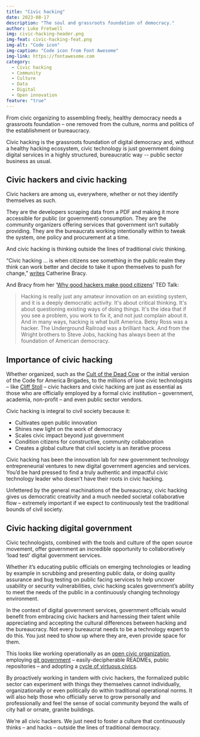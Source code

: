 ```yaml
---
title: "Civic hacking"
date: 2023-08-17
description: "The soul and grassroots foundation of democracy."
author: Luke Fretwell
img: civic-hacking-header.png
img-feat: civic-hacking-feat.png
img-alt: "Code icon"
img-caption: "Code icon from Font Awesome"
img-link: https://fontawesome.com
category:
  - Civic hacking
  - Community
  - Culture
  - Data
  - Digital
  - Open innovation
feature: "true"
---
```


From civic organizing to assembling freely, healthy democracy needs a grassroots foundation – one removed from the culture, norms and politics of the establishment or bureaucracy.

Civic hacking is the grassroots foundation of digital democracy and, without a healthy hacking ecosystem, civic technology is just government doing digital services in a highly structured, bureaucratic way -- public sector business as usual.


## Civic hackers and civic hacking

Civic hackers are among us, everywhere, whether or not they identify themselves as such.

They are the developers scraping data from a PDF and making it more accessible for public (or government) consumption. They are the community organizers offering services that government isn’t suitably providing. They are the bureaucrats working intentionally within to tweak the system, one policy and procurement at a time.

And civic hacking is thinking outside the lines of traditional civic thinking.

“Civic hacking … is when citizens see something in the public realm they think can work better and decide to take it upon themselves to push for change,” [writes](https://blog.ted.com/6-unexpected-historical-figures-with-the-civic-hacker-mindset/) Catherine Bracy.

And Bracy from her ‘[Why good hackers make good citizens](https://www.youtube.com/watch?v=QeAGu40vZzI)’ TED Talk:

> Hacking is really just any amateur innovation on an existing system, and it is a deeply democratic activity. It's about critical thinking. It's about questioning existing ways of doing things. It's the idea that if you see a problem, you work to fix it, and not just complain about it. And in many ways, hacking is what built America. Betsy Ross was a hacker. The Underground Railroad was a brilliant hack. And from the Wright brothers to Steve Jobs, hacking has always been at the foundation of American democracy.


## Importance of civic hacking

Whether organized, such as the [Cult of the Dead Cow](https://govfresh.com/books/cult-of-the-dead-cow) or the initial version of the Code for America Brigades, to the millions of lone civic technologists – like [Cliff Stoll](https://govfresh.com/books/the-cuckoos-egg) – civic hackers and civic hacking are just as essential as those who are officially employed by a formal civic institution – government, academia, non-profit – and even public sector vendors.

Civic hacking is integral to civil society because it:



* Cultivates open public innovation
* Shines new light on the work of democracy
* Scales civic impact beyond just government
* Condition citizens for constructive, community collaboration
* Creates a global culture that civil society is an iterative process

Civic hacking has been the innovation lab for new government technology entrepreneurial ventures to new digital government agencies and services. You’d be hard pressed to find a truly authentic and impactful civic technology leader who doesn’t have their roots in civic hacking.

Unfettered by the general machinations of the bureaucracy, civic hacking gives us democratic creativity and a much needed societal collaborative flow – extremely important if we expect to continuously test the traditional bounds of civil society.


## Civic hacking digital government

Civic technologists, combined with the tools and culture of the open source movement, offer government an incredible opportunity to collaboratively ‘load test’ digital government services.

Whether it’s educating public officials on emerging technologies or leading by example in scrubbing and presenting public data, or doing quality assurance and bug testing on public facing services to help uncover usability or security vulnerabilities, civic hacking scales government’s ability to meet the needs of the public in a continuously changing technology environment.

In the context of digital government services, government officials would benefit from embracing civic hackers and harnessing their talent while appreciating and accepting the cultural differences between hacking and the bureaucracy. Not every bureaucrat needs to be a technology expert to do this. You just need to show up where they are, even provide space for them.

This looks like working operationally as an [open civic organization](https://govfresh.com/thoughts/open-civic-organizations), employing [git government](https://govfresh.com/thoughts/git-government) – easily-decipherable READMEs, public repositories – and adopting a [cycle of virtuous civics](https://govfresh.com/thoughts/virtuous-civic-circle).

By proactively working in tandem with civic hackers, the formalized public sector can experiment with things they themselves cannot individually, organizationally or even politically do within traditional operational norms. It will also help those who officially serve to grow personally and professionally and feel the sense of social community beyond the walls of city hall or ornate, granite buildings.

We’re all civic hackers. We just need to foster a culture that continuously thinks – and hacks – outside the lines of traditional democracy.
